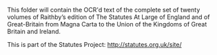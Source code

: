 This folder will contain the OCR'd text of the complete set of twenty volumes of Raithby’s edition of The Statutes At Large of England and of Great-Britain from Magna Carta to the Union of the Kingdoms of Great Britain and Ireland.

This is part of the Statutes Project: http://statutes.org.uk/site/
